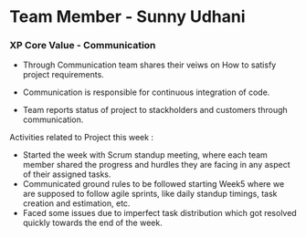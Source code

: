 
# Team Member - Sunny Udhani

### XP Core Value - Communication

* Through Communication team shares their veiws on How to satisfy project requirements.

* Communication is responsible for continuous integration of code.

* Team reports status of project to stackholders and customers through communication.

Activities related to Project this week :

* Started the week with Scrum standup meeting, where each team member shared the progress and hurdles they are facing in any aspect of their assigned tasks.
* Communicated ground rules to be followed starting Week5 where we are supposed to follow agile sprints, like daily standup timings, task creation and estimation, etc.
* Faced some issues due to imperfect task distribution which got resolved quickly towards the end of the week.
